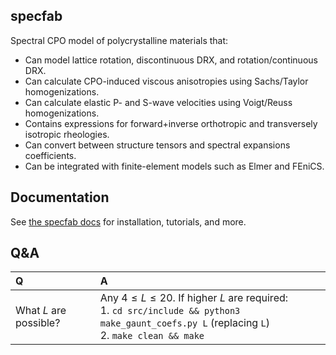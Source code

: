 ## specfab

Spectral CPO model of polycrystalline materials that:

- Can model lattice rotation, discontinuous DRX, and rotation/continuous DRX.
- Can calculate CPO-induced viscous anisotropies using Sachs/Taylor homogenizations.
- Can calculate elastic P- and S-wave velocities using Voigt/Reuss homogenizations.
- Contains expressions for forward+inverse orthotropic and transversely isotropic rheologies.
- Can convert between structure tensors and spectral expansions coefficients.
- Can be integrated with finite-element models such as Elmer and FEniCS.

## Documentation

See [the specfab docs](https://nicholasmr.github.io/specfab) for installation, tutorials, and more.

## Q&A

| **Q** | **A** |
| :--- | :--- |
| What $L$ are possible? | Any $4\leq L\leq 20$. If higher $L$ are required: <br>1. `cd src/include && python3 make_gaunt_coefs.py L` (replacing `L`) <br>2. `make clean && make` |
